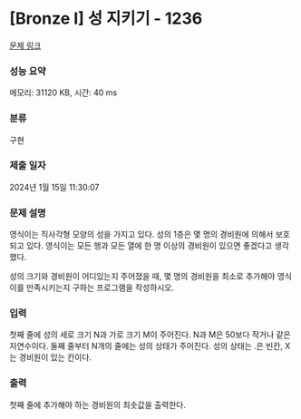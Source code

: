 # [Bronze I] 성 지키기 - 1236 

[문제 링크](https://www.acmicpc.net/problem/1236) 

### 성능 요약

메모리: 31120 KB, 시간: 40 ms

### 분류

구현

### 제출 일자

2024년 1월 15일 11:30:07

### 문제 설명

<p>영식이는 직사각형 모양의 성을 가지고 있다. 성의 1층은 몇 명의 경비원에 의해서 보호되고 있다. 영식이는 모든 행과 모든 열에 한 명 이상의 경비원이 있으면 좋겠다고 생각했다.</p>

<p>성의 크기와 경비원이 어디있는지 주어졌을 때, 몇 명의 경비원을 최소로 추가해야 영식이를 만족시키는지 구하는 프로그램을 작성하시오.</p>

### 입력 

 <p>첫째 줄에 성의 세로 크기 N과 가로 크기 M이 주어진다. N과 M은 50보다 작거나 같은 자연수이다. 둘째 줄부터 N개의 줄에는 성의 상태가 주어진다. 성의 상태는 .은 빈칸, X는 경비원이 있는 칸이다.</p>

### 출력 

 <p>첫째 줄에 추가해야 하는 경비원의 최솟값을 출력한다.</p>


